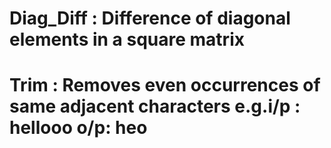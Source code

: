 # Diag_Diff : Difference of diagonal elements in a square matrix
# Trim : Removes even occurrences of same adjacent characters e.g.i/p : hellooo o/p: heo
